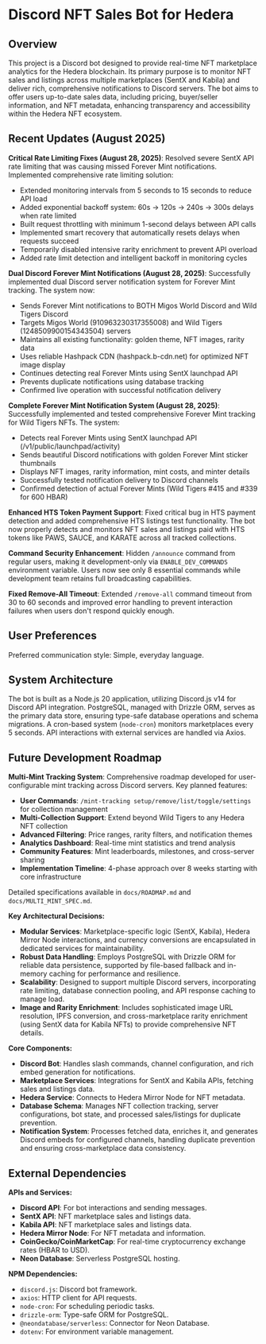 # Discord NFT Sales Bot for Hedera

## Overview
This project is a Discord bot designed to provide real-time NFT marketplace analytics for the Hedera blockchain. Its primary purpose is to monitor NFT sales and listings across multiple marketplaces (SentX and Kabila) and deliver rich, comprehensive notifications to Discord servers. The bot aims to offer users up-to-date sales data, including pricing, buyer/seller information, and NFT metadata, enhancing transparency and accessibility within the Hedera NFT ecosystem.

## Recent Updates (August 2025)
**Critical Rate Limiting Fixes (August 28, 2025)**: Resolved severe SentX API rate limiting that was causing missed Forever Mint notifications. Implemented comprehensive rate limiting solution:
- Extended monitoring intervals from 5 seconds to 15 seconds to reduce API load
- Added exponential backoff system: 60s → 120s → 240s → 300s delays when rate limited
- Built request throttling with minimum 1-second delays between API calls
- Implemented smart recovery that automatically resets delays when requests succeed
- Temporarily disabled intensive rarity enrichment to prevent API overload
- Added rate limit detection and intelligent backoff in monitoring cycles

**Dual Discord Forever Mint Notifications (August 28, 2025)**: Successfully implemented dual Discord server notification system for Forever Mint tracking. The system now:
- Sends Forever Mint notifications to BOTH Migos World Discord and Wild Tigers Discord
- Targets Migos World (910963230317355008) and Wild Tigers (1248509900154343504) servers
- Maintains all existing functionality: golden theme, NFT images, rarity data
- Uses reliable Hashpack CDN (hashpack.b-cdn.net) for optimized NFT image display
- Continues detecting real Forever Mints using SentX launchpad API
- Prevents duplicate notifications using database tracking
- Confirmed live operation with successful notification delivery

**Complete Forever Mint Notification System (August 28, 2025)**: Successfully implemented and tested comprehensive Forever Mint tracking for Wild Tigers NFTs. The system:
- Detects real Forever Mints using SentX launchpad API (/v1/public/launchpad/activity)
- Sends beautiful Discord notifications with golden Forever Mint sticker thumbnails
- Displays NFT images, rarity information, mint costs, and minter details
- Successfully tested notification delivery to Discord channels
- Confirmed detection of actual Forever Mints (Wild Tigers #415 and #339 for 600 HBAR)

**Enhanced HTS Token Payment Support**: Fixed critical bug in HTS payment detection and added comprehensive HTS listings test functionality. The bot now properly detects and monitors NFT sales and listings paid with HTS tokens like PAWS, SAUCE, and KARATE across all tracked collections.

**Command Security Enhancement**: Hidden `/announce` command from regular users, making it development-only via `ENABLE_DEV_COMMANDS` environment variable. Users now see only 8 essential commands while development team retains full broadcasting capabilities.

**Fixed Remove-All Timeout**: Extended `/remove-all` command timeout from 30 to 60 seconds and improved error handling to prevent interaction failures when users don't respond quickly enough.

## User Preferences
Preferred communication style: Simple, everyday language.

## System Architecture
The bot is built as a Node.js 20 application, utilizing Discord.js v14 for Discord API integration. PostgreSQL, managed with Drizzle ORM, serves as the primary data store, ensuring type-safe database operations and schema migrations. A cron-based system (`node-cron`) monitors marketplaces every 5 seconds. API interactions with external services are handled via Axios.

## Future Development Roadmap
**Multi-Mint Tracking System**: Comprehensive roadmap developed for user-configurable mint tracking across Discord servers. Key planned features:
- **User Commands**: `/mint-tracking setup/remove/list/toggle/settings` for collection management
- **Multi-Collection Support**: Extend beyond Wild Tigers to any Hedera NFT collection
- **Advanced Filtering**: Price ranges, rarity filters, and notification themes
- **Analytics Dashboard**: Real-time mint statistics and trend analysis
- **Community Features**: Mint leaderboards, milestones, and cross-server sharing
- **Implementation Timeline**: 4-phase approach over 8 weeks starting with core infrastructure

Detailed specifications available in `docs/ROADMAP.md` and `docs/MULTI_MINT_SPEC.md`.

**Key Architectural Decisions:**
- **Modular Services**: Marketplace-specific logic (SentX, Kabila), Hedera Mirror Node interactions, and currency conversions are encapsulated in dedicated services for maintainability.
- **Robust Data Handling**: Employs PostgreSQL with Drizzle ORM for reliable data persistence, supported by file-based fallback and in-memory caching for performance and resilience.
- **Scalability**: Designed to support multiple Discord servers, incorporating rate limiting, database connection pooling, and API response caching to manage load.
- **Image and Rarity Enrichment**: Includes sophisticated image URL resolution, IPFS conversion, and cross-marketplace rarity enrichment (using SentX data for Kabila NFTs) to provide comprehensive NFT details.

**Core Components:**
- **Discord Bot**: Handles slash commands, channel configuration, and rich embed generation for notifications.
- **Marketplace Services**: Integrations for SentX and Kabila APIs, fetching sales and listings data.
- **Hedera Service**: Connects to Hedera Mirror Node for NFT metadata.
- **Database Schema**: Manages NFT collection tracking, server configurations, bot state, and processed sales/listings for duplicate prevention.
- **Notification System**: Processes fetched data, enriches it, and generates Discord embeds for configured channels, handling duplicate prevention and ensuring cross-marketplace data consistency.

## External Dependencies

**APIs and Services:**
- **Discord API**: For bot interactions and sending messages.
- **SentX API**: NFT marketplace sales and listings data.
- **Kabila API**: NFT marketplace sales and listings data.
- **Hedera Mirror Node**: For NFT metadata and information.
- **CoinGecko/CoinMarketCap**: For real-time cryptocurrency exchange rates (HBAR to USD).
- **Neon Database**: Serverless PostgreSQL hosting.

**NPM Dependencies:**
- `discord.js`: Discord bot framework.
- `axios`: HTTP client for API requests.
- `node-cron`: For scheduling periodic tasks.
- `drizzle-orm`: Type-safe ORM for PostgreSQL.
- `@neondatabase/serverless`: Connector for Neon Database.
- `dotenv`: For environment variable management.